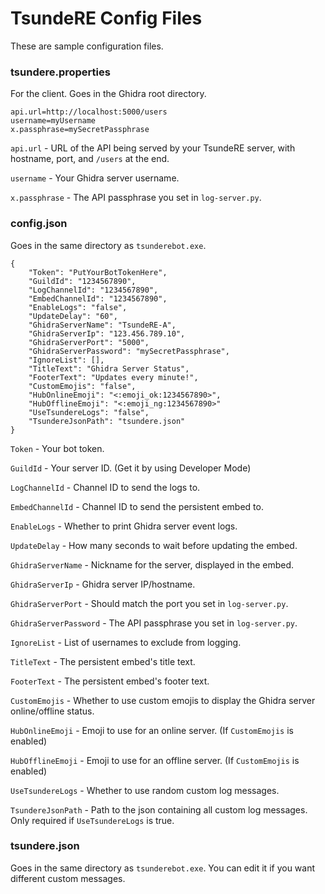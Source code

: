 # TsundeRE Config Files

These are sample configuration files.

### tsundere.properties

For the client. Goes in the Ghidra root directory.

```
api.url=http://localhost:5000/users
username=myUsername
x.passphrase=mySecretPassphrase
```

`api.url` - URL of the API being served by your TsundeRE server, with hostname, port, and `/users` at the end.

`username` - Your Ghidra server username.

`x.passphrase` - The API passphrase you set in `log-server.py`.

### config.json

Goes in the same directory as `tsunderebot.exe`.

```
{
    "Token": "PutYourBotTokenHere",
    "GuildId": "1234567890",
    "LogChannelId": "1234567890",
    "EmbedChannelId": "1234567890",
    "EnableLogs": "false",
    "UpdateDelay": "60",
    "GhidraServerName": "TsundeRE-A",
    "GhidraServerIp": "123.456.789.10",
    "GhidraServerPort": "5000",
    "GhidraServerPassword": "mySecretPassphrase",
    "IgnoreList": [],
    "TitleText": "Ghidra Server Status",
    "FooterText": "Updates every minute!",
    "CustomEmojis": "false",
    "HubOnlineEmoji": "<:emoji_ok:1234567890>",
    "HubOfflineEmoji": "<:emoji_ng:1234567890>"
    "UseTsundereLogs": "false",
    "TsundereJsonPath": "tsundere.json"
}
```

`Token` - Your bot token.

`GuildId` - Your server ID. (Get it by using Developer Mode)

`LogChannelId` - Channel ID to send the logs to.

`EmbedChannelId` - Channel ID to send the persistent embed to.

`EnableLogs` - Whether to print Ghidra server event logs.

`UpdateDelay` - How many seconds to wait before updating the embed.

`GhidraServerName` - Nickname for the server, displayed in the embed.

`GhidraServerIp` - Ghidra server IP/hostname.

`GhidraServerPort` - Should match the port you set in `log-server.py`.

`GhidraServerPassword` - The API passphrase you set in `log-server.py`.

`IgnoreList` - List of usernames to exclude from logging.

`TitleText` - The persistent embed's title text.

`FooterText` - The persistent embed's footer text.

`CustomEmojis` - Whether to use custom emojis to display the Ghidra server online/offline status.

`HubOnlineEmoji` - Emoji to use for an online server. (If `CustomEmojis` is enabled)

`HubOfflineEmoji` - Emoji to use for an offline server. (If `CustomEmojis` is enabled)

`UseTsundereLogs` - Whether to use random custom log messages.

`TsundereJsonPath` - Path to the json containing all custom log messages. Only required if `UseTsundereLogs` is true.

### tsundere.json

Goes in the same directory as `tsunderebot.exe`. You can edit it if you want different custom messages.